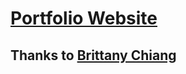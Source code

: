 # [Portfolio Website](https://ashishsonam.github.io)

## Thanks to [Brittany Chiang](https://github.com/bchiang7/bchiang7.github.io)

